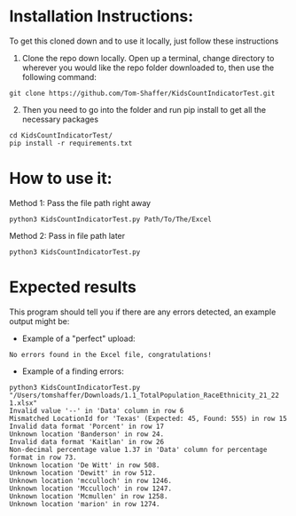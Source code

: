 # Installation Instructions:
To get this cloned down and to use it locally, just follow these instructions

1. Clone the repo down locally. Open up a terminal, change directory to wherever you would like the repo folder downloaded to, then use the following command:

```
git clone https://github.com/Tom-Shaffer/KidsCountIndicatorTest.git
```

2. Then you need to go into the folder and run pip install to get all the necessary packages

```
cd KidsCountIndicatorTest/
pip install -r requirements.txt
```

# How to use it:

Method 1: Pass the file path right away
```
python3 KidsCountIndicatorTest.py Path/To/The/Excel
```

Method 2: Pass in file path later
```
python3 KidsCountIndicatorTest.py 
```

# Expected results

This program should tell you if there are any errors detected, an example output might be:

* Example of a "perfect" upload:
```
No errors found in the Excel file, congratulations!
```

* Example of a finding errors:

```
python3 KidsCountIndicatorTest.py "/Users/tomshaffer/Downloads/1.1_TotalPopulation_RaceEthnicity_21_22 1.xlsx"
Invalid value '--' in 'Data' column in row 6
Mismatched LocationId for 'Texas' (Expected: 45, Found: 555) in row 15
Invalid data format 'Porcent' in row 17
Unknown location 'Banderson' in row 24.
Invalid data format 'Kaitlan' in row 26
Non-decimal percentage value 1.37 in 'Data' column for percentage format in row 73.
Unknown location 'De Witt' in row 508.
Unknown location 'Dewitt' in row 512.
Unknown location 'mcculloch' in row 1246.
Unknown location 'Mcculloch' in row 1247.
Unknown location 'Mcmullen' in row 1258.
Unknown location 'marion' in row 1274.
```